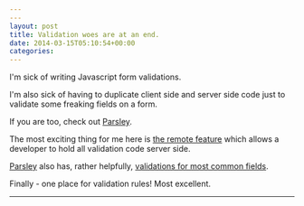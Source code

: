```yaml
---
---
layout: post
title: Validation woes are at an end.
date: 2014-03-15T05:10:54+00:00
categories: 
---
```

I'm sick of writing Javascript form validations.

I'm also sick of having to duplicate client side and server side code just to validate some freaking fields on a form.

If you are too, check out [Parsley](http://parsleyjs.org/).

The most exciting thing for me here is [the remote feature](http://parsleyjs.org/doc/index.html#remote) which allows a developer to hold all validation code server side.

[Parsley](http://parsleyjs.org/) also has, rather helpfully, [validations for most common fields](http://parsleyjs.org/doc/index.html#validators).

Finally - one place for validation rules! Most excellent.

---

